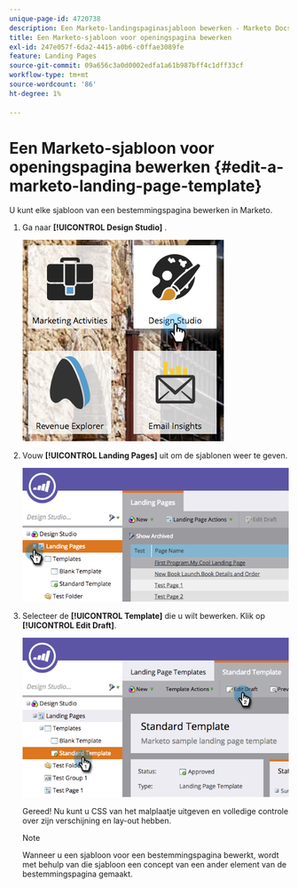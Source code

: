 ```yaml
---
unique-page-id: 4720738
description: Een Marketo-landingspaginasjabloon bewerken - Marketo Docs - Productdocumentatie
title: Een Marketo-sjabloon voor openingspagina bewerken
exl-id: 247e057f-6da2-4415-a0b6-c0ffae3089fe
feature: Landing Pages
source-git-commit: 09a656c3a0d0002edfa1a61b987bff4c1dff33cf
workflow-type: tm+mt
source-wordcount: '86'
ht-degree: 1%

---
```


# Een Marketo-sjabloon voor openingspagina bewerken {#edit-a-marketo-landing-page-template}

U kunt elke sjabloon van een bestemmingspagina bewerken in Marketo.

1. Ga naar **[!UICONTROL Design Studio]** .

   ![](assets/designstudio.png)

1. Vouw **[!UICONTROL Landing Pages]** uit om de sjablonen weer te geven.

   ![](assets/image2015-5-21-12-3a40-3a3.png)

1. Selecteer de **[!UICONTROL Template]** die u wilt bewerken. Klik op **[!UICONTROL Edit Draft]**.

   ![](assets/image2015-5-21-12-3a37-3a54.png)

   Gereed! Nu kunt u CSS van het malplaatje uitgeven en volledige controle over zijn verschijning en lay-out hebben.

   >[!NOTE]
   >
   >Wanneer u een sjabloon voor een bestemmingspagina bewerkt, wordt met behulp van die sjabloon een concept van een ander element van de bestemmingspagina gemaakt.
